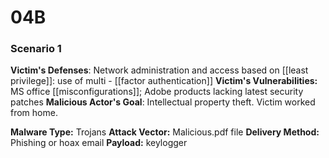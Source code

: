 # 04B
### Scenario 1
**Victim's Defenses**:  Network administration and access based on [[least privilege]]: use of  multi - [[factor authentication]]
**Victim's Vulnerabilities:** MS office [[misconfigurations]]; Adobe products lacking latest security patches
**Malicious Actor's Goal**:  Intellectual property theft.  Victim worked from home.

**Malware Type:** Trojans
**Attack Vector:** Malicious.pdf file
**Delivery Method:** Phishing or hoax email
**Payload:** keylogger